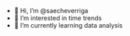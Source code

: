- 👋 Hi, I’m @saecheverriga
- 👀 I’m interested in time trends
- 🌱 I’m currently learning data analysis

<!---
saecheverriga/saecheverriga is a ✨ special ✨ repository because its `README.md` (this file) appears on your GitHub profile.
You can click the Preview link to take a look at your changes.
--->
